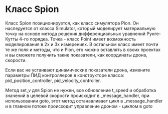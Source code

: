 # Класс Spion

Класс Spion позиционируется, как класс симулятора Pion. Он наследуется от класса Simulator, который
моделирует материальную точку на основе метода решения дифференциальных уравнений Рунге-Кутты 4-го порядка.
Точка - класс Point имеет возможность моделирования в 2х и 3х измерениях. 
В остальном класс имеет почти те же поля и методы, что и Pion, его можно вставлять в своих проектах и
вы сможете получить такие показатели, как координаты дрона, скорости. 

Если вас не устаивают динамические показатели дрона, измените параметры ПИД контроллеров в конструкторе класса:
pid_position_controller, pid_velocity_controller.

Метод set_v для Spion не нужен, все обновление t_speed и обработка значений в целевой скорости происходит
в _message_handler, при использовании goto, этот метод останавливает цикл в _message_handler и в главном потоке происходит
управление дроном - циклом в goto